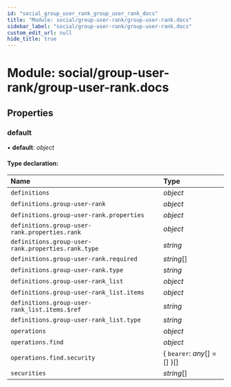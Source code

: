 ```yaml
---
id: "social_group_user_rank_group_user_rank_docs"
title: "Module: social/group-user-rank/group-user-rank.docs"
sidebar_label: "social/group-user-rank/group-user-rank.docs"
custom_edit_url: null
hide_title: true
---
```


# Module: social/group-user-rank/group-user-rank.docs

## Properties

### default

• **default**: *object*

#### Type declaration:

| Name | Type |
| :------ | :------ |
| `definitions` | *object* |
| `definitions.group-user-rank` | *object* |
| `definitions.group-user-rank.properties` | *object* |
| `definitions.group-user-rank.properties.rank` | *object* |
| `definitions.group-user-rank.properties.rank.type` | *string* |
| `definitions.group-user-rank.required` | *string*[] |
| `definitions.group-user-rank.type` | *string* |
| `definitions.group-user-rank_list` | *object* |
| `definitions.group-user-rank_list.items` | *object* |
| `definitions.group-user-rank_list.items.$ref` | *string* |
| `definitions.group-user-rank_list.type` | *string* |
| `operations` | *object* |
| `operations.find` | *object* |
| `operations.find.security` | { `bearer`: *any*[] = [] }[] |
| `securities` | *string*[] |
